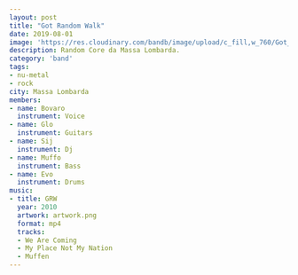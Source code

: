 ```yaml
---
layout: post
title: "Got Random Walk"
date: 2019-08-01
image: 'https://res.cloudinary.com/bandb/image/upload/c_fill,w_760/Got_Random_Walk/photo.jpg'
description: Random Core da Massa Lombarda.
category: 'band'
tags:
- nu-metal
- rock
city: Massa Lombarda
members:
- name: Bovaro
  instrument: Voice
- name: Glo
  instrument: Guitars
- name: Sij
  instrument: Dj
- name: Muffo
  instrument: Bass
- name: Evo
  instrument: Drums
music:
- title: GRW
  year: 2010
  artwork: artwork.png
  format: mp4
  tracks:
  - We Are Coming
  - My Place Not My Nation
  - Muffen
---
```







